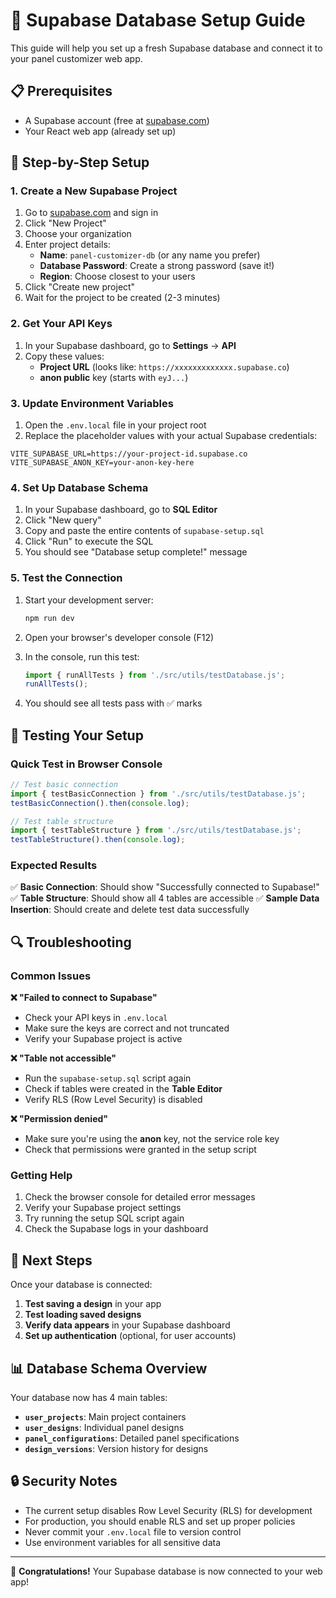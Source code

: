 # 🚀 Supabase Database Setup Guide

This guide will help you set up a fresh Supabase database and connect it to your panel customizer web app.

## 📋 Prerequisites

- A Supabase account (free at [supabase.com](https://supabase.com))
- Your React web app (already set up)

## 🔧 Step-by-Step Setup

### 1. Create a New Supabase Project

1. Go to [supabase.com](https://supabase.com) and sign in
2. Click "New Project"
3. Choose your organization
4. Enter project details:
   - **Name**: `panel-customizer-db` (or any name you prefer)
   - **Database Password**: Create a strong password (save it!)
   - **Region**: Choose closest to your users
5. Click "Create new project"
6. Wait for the project to be created (2-3 minutes)

### 2. Get Your API Keys

1. In your Supabase dashboard, go to **Settings** → **API**
2. Copy these values:
   - **Project URL** (looks like: `https://xxxxxxxxxxxxx.supabase.co`)
   - **anon public** key (starts with `eyJ...`)

### 3. Update Environment Variables

1. Open the `.env.local` file in your project root
2. Replace the placeholder values with your actual Supabase credentials:

```env
VITE_SUPABASE_URL=https://your-project-id.supabase.co
VITE_SUPABASE_ANON_KEY=your-anon-key-here
```

### 4. Set Up Database Schema

1. In your Supabase dashboard, go to **SQL Editor**
2. Click "New query"
3. Copy and paste the entire contents of `supabase-setup.sql`
4. Click "Run" to execute the SQL
5. You should see "Database setup complete!" message

### 5. Test the Connection

1. Start your development server:
   ```bash
   npm run dev
   ```

2. Open your browser's developer console (F12)
3. In the console, run this test:
   ```javascript
   import { runAllTests } from './src/utils/testDatabase.js';
   runAllTests();
   ```

4. You should see all tests pass with ✅ marks

## 🧪 Testing Your Setup

### Quick Test in Browser Console

```javascript
// Test basic connection
import { testBasicConnection } from './src/utils/testDatabase.js';
testBasicConnection().then(console.log);

// Test table structure
import { testTableStructure } from './src/utils/testDatabase.js';
testTableStructure().then(console.log);
```

### Expected Results

✅ **Basic Connection**: Should show "Successfully connected to Supabase!"
✅ **Table Structure**: Should show all 4 tables are accessible
✅ **Sample Data Insertion**: Should create and delete test data successfully

## 🔍 Troubleshooting

### Common Issues

**❌ "Failed to connect to Supabase"**
- Check your API keys in `.env.local`
- Make sure the keys are correct and not truncated
- Verify your Supabase project is active

**❌ "Table not accessible"**
- Run the `supabase-setup.sql` script again
- Check if tables were created in the **Table Editor**
- Verify RLS (Row Level Security) is disabled

**❌ "Permission denied"**
- Make sure you're using the **anon** key, not the service role key
- Check that permissions were granted in the setup script

### Getting Help

1. Check the browser console for detailed error messages
2. Verify your Supabase project settings
3. Try running the setup SQL script again
4. Check the Supabase logs in your dashboard

## 🎯 Next Steps

Once your database is connected:

1. **Test saving a design** in your app
2. **Test loading saved designs**
3. **Verify data appears** in your Supabase dashboard
4. **Set up authentication** (optional, for user accounts)

## 📊 Database Schema Overview

Your database now has 4 main tables:

- **`user_projects`**: Main project containers
- **`user_designs`**: Individual panel designs
- **`panel_configurations`**: Detailed panel specifications
- **`design_versions`**: Version history for designs

## 🔒 Security Notes

- The current setup disables Row Level Security (RLS) for development
- For production, you should enable RLS and set up proper policies
- Never commit your `.env.local` file to version control
- Use environment variables for all sensitive data

---

🎉 **Congratulations!** Your Supabase database is now connected to your web app!
